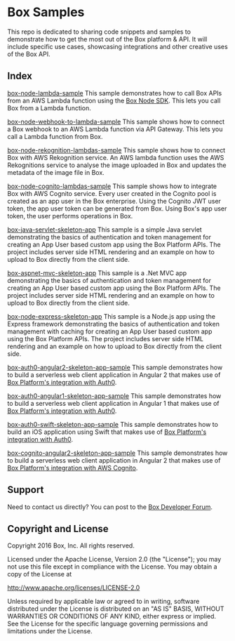 Box Samples
====================

This repo is dedicated to sharing code snippets and samples to demonstrate how to get the most out of the Box platform & API. It will include specific use cases, showcasing integrations and other creative uses of the Box API.

Index
-----

[box-node-lambda-sample](https://github.com/box/samples/tree/master/box-node-lambda-sample)
This sample demonstrates how to call Box APIs from an AWS Lambda function using the [Box Node SDK](https://github.com/box/box-node-sdk).
This lets you call Box from a Lambda function.

[box-node-webhook-to-lambda-sample](https://github.com/box/samples/tree/master/box-node-webhook-to-lambda-sample)
This sample shows how to connect a Box webhook to an AWS Lambda function via API Gateway.
This lets you call a Lambda function from Box. 

[box-node-rekognition-lambdas-sample](https://github.com/box/samples/tree/master/box-node-rekognition-lambdas-sample)
This sample shows how to connect Box with AWS Rekognition service. An AWS lambda function uses the AWS Rekognitions service to analyse the image uploaded in Box and updates the metadata of the image file in Box.

[box-node-cognito-lambdas-sample](https://github.com/box/samples/tree/master/box-node-cognito-lambdas-sample)
This sample shows how to integrate Box with AWS Cognito service. Every user created in the Cognito pool is created as an app user in the Box enterprise. Using the Cognito JWT user token, the app user token can be generated from Box. Using Box's app user token, the user performs operations in Box.

[box-java-servlet-skeleton-app](https://github.com/box/samples/tree/master/box-java-servlet-skeleton-app)
This sample is a simple Java servlet demonstrating the basics of authentication and token management for creating an App User based custom app using the Box Platform APIs. The project includes server side HTML rendering and an example on how to upload to Box directly from the client side.

[box-aspnet-mvc-skeleton-app](https://github.com/box/samples/tree/master/box-aspnet-mvc-skeleton-app)
This sample is a .Net MVC app demonstrating the basics of authentication and token management for creating an App User based custom app using the Box Platform APIs. The project includes server side HTML rendering and an example on how to upload to Box directly from the client side.

[box-node-express-skeleton-app](https://github.com/box/samples/tree/master/box-node-express-skeleton-app)
This sample is a Node.js app using the Express framework demonstrating the basics of authentication and token management with caching for creating an App User based custom app using the Box Platform APIs. The project includes server side HTML rendering and an example on how to upload to Box directly from the client side.

[box-auth0-angular2-skeleton-app-sample](https://github.com/box/samples/tree/master/box-auth0-angular2-skeleton-app-sample)
This sample demonstrates how to build a serverless web client application in Angular 2 that makes use of [Box Platform's integration with Auth0](https://github.com/auth0-extensions/auth0-box-platform-extension).

[box-auth0-angular1-skeleton-app-sample](https://github.com/box/samples/tree/master/box-auth0-angular1-skeleton-app-sample)
This sample demonstrates how to build a serverless web client application in Angular 1 that makes use of [Box Platform's integration with Auth0](https://github.com/auth0-extensions/auth0-box-platform-extension).

[box-auth0-swift-skeleton-app-sample](https://github.com/box/samples/tree/master/box-auth0-swift-skeleton-app-sample)
This sample demonstrates how to build an iOS application using Swift that makes use of [Box Platform's integration with Auth0](https://github.com/auth0-extensions/auth0-box-platform-extension).

[box-cognito-angular2-skeleton-app-sample](https://github.com/box/samples/tree/master/box-cognito-angular2-skeleton-app-sample)
This sample demonstrates how to build a serverless web client application in Angular 2 that makes use of [Box Platform's integration with AWS Cognito](https://github.com/box/samples/tree/master/box-node-cognito-lambdas-sample).

Support
-------

Need to contact us directly? You can post to the
[Box Developer Forum](https://community.box.com/t5/Developer-Forum/bd-p/DeveloperForum).

Copyright and License
---------------------

Copyright 2016 Box, Inc. All rights reserved.

Licensed under the Apache License, Version 2.0 (the "License");
you may not use this file except in compliance with the License.
You may obtain a copy of the License at

   http://www.apache.org/licenses/LICENSE-2.0

Unless required by applicable law or agreed to in writing, software
distributed under the License is distributed on an "AS IS" BASIS,
WITHOUT WARRANTIES OR CONDITIONS OF ANY KIND, either express or implied.
See the License for the specific language governing permissions and
limitations under the License.
